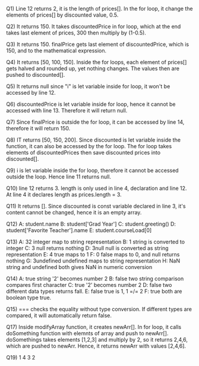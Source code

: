 Q1) Line 12 returns 2, it is the length of prices[].
    In the for loop, it change the elements of prices[] by discounted value, 0.5.
    
Q2) It returns 150. It takes discountedPrice in for loop, which at the end takes last element of prices, 300 then multiply by (1-0.5).

Q3) It returns 150. finalPrice gets last element of discountedPrice, which is 150, and to the mathematical expression. 

Q4) It returns [50, 100, 150]. Inside the for loops, each element of prices[] gets halved and rounded up, yet nothing changes. The values then are pushed to discounted[].

Q5) It returns null since "i" is let variable inside for loop, it won't be accessed by line 12.

Q6) discountedPrice is let variable inside for loop, hence it cannot be accessed with line 13. Therefore it will return null.

Q7) Since finalPrice is outside the for loop, it can be accessed by line 14, therefore it will return 150.

Q8) IT returns [50, 150, 200]. Since discounted is let variable inside the function, it can also be accessed by the for loop. The for loop takes elements of discountedPrices then save discounted prices into discounted[].

Q9) i is let variable inside the for loop, therefore it cannot be accessed outside the loop. Hence line 11 returns null.

Q10) line 12 returns 3. length is only used in line 4, declaration and line 12. At line 4 it declares length as prices.length = 3.

Q11) It returns []. Since discounted is const variable declared in line 3, it's content cannot be changed, hence it is an empty array.

Q12) 
    A: student.name
    B: student['Grad Year']
    C: student.greeting()
    D: student['Favorite Teacher'].name
    E: student.courseLoad[0]

Q13)
    A: 32           integer map to string representation
    B: 1            string is converted to integer 
    C: 3            null returns nothing
    D: 3null        null is converted as string representation
    E: 4            true maps to 1
    F: 0            false maps to 0, and null returns nothing
    G: 3undefined   undefined maps to string representation
    H: NaN          string and undefined both gives NaN in numeric conversion

Q14)
    A: true         string '2' becomes number 2
    B: false        two string comparison compares first character
    C: true         '2' becomes number 2
    D: false        two different data types returns fall.
    E: false        true is 1, 1 =/= 2
    F: true         both are boolean type true.

Q15) === checks the equality without type conversion. If different types are compared, it will automatically return false.


Q17) Inside modifyArray function, it creates newArr[]. In for loop, it calls doSomething function with elemnts of array and push to newArr[].
        doSomethings takes elements [1,2,3] and multiply by 2, so it returns 2,4,6, which are pushed to newArr.
        Hence, it returns newArr with values [2,4,6].


Q19) 
    1
    4
    3
    2